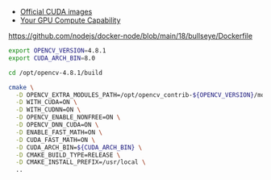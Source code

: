 - [Official CUDA images](https://hub.docker.com/r/nvidia/cuda/)
- [Your GPU Compute Capability](https://developer.nvidia.com/cuda-gpus)

https://github.com/nodejs/docker-node/blob/main/18/bullseye/Dockerfile

```sh
export OPENCV_VERSION=4.8.1
export CUDA_ARCH_BIN=8.0

cd /opt/opencv-4.8.1/build

cmake \
  -D OPENCV_EXTRA_MODULES_PATH=/opt/opencv_contrib-${OPENCV_VERSION}/modules \
  -D WITH_CUDA=ON \
  -D WITH_CUDNN=ON \
  -D OPENCV_ENABLE_NONFREE=ON \
  -D OPENCV_DNN_CUDA=ON \
  -D ENABLE_FAST_MATH=ON \
  -D CUDA_FAST_MATH=ON \
  -D CUDA_ARCH_BIN=${CUDA_ARCH_BIN} \
  -D CMAKE_BUILD_TYPE=RELEASE \
  -D CMAKE_INSTALL_PREFIX=/usr/local \
  ..
```
